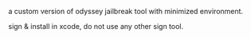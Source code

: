a custom version of odyssey jailbreak tool with minimized environment.

sign & install in xcode, do not use any other sign tool.
